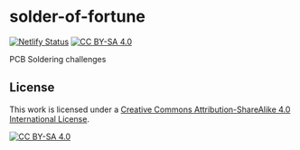 # solder-of-fortune

[![Netlify Status](https://api.netlify.com/api/v1/badges/002c0542-9b9a-4b46-bf48-f99a85485431/deploy-status)](https://app.netlify.com/sites/solder-of-fortune/deploys)
[![CC BY-SA 4.0][cc-by-sa-shield]][cc-by-sa]

PCB Soldering challenges

## License

This work is licensed under a
[Creative Commons Attribution-ShareAlike 4.0 International License][cc-by-sa].

[![CC BY-SA 4.0][cc-by-sa-image]][cc-by-sa]

[cc-by-sa]: http://creativecommons.org/licenses/by-sa/4.0/
[cc-by-sa-image]: https://licensebuttons.net/l/by-sa/4.0/88x31.png
[cc-by-sa-shield]: https://img.shields.io/badge/License-CC%20BY--SA%204.0-lightgrey.svg
